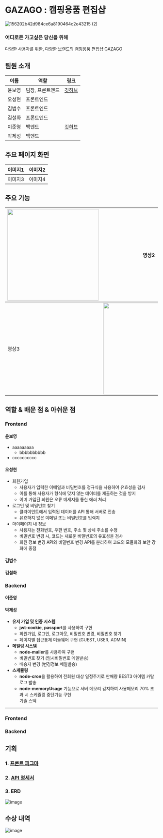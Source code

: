 GAZAGO : 캠핑용품 편집샵
====
![156202b42d984ce6a8190464c2e43215 (2)](https://github.com/elice-team03/gazago/assets/87300419/c860f127-8a96-4457-8600-cbbf7b09f3f1)<br/>
### 어디로든 가고싶은 당신을 위해
다양한 사용자를 위한, 다양한 브랜드의 캠핑용품 편집샵 GAZAGO   

팀원 소개
----
|이름|역할|링크|
|------|---|---|
|윤보영| 팀장, 프론트엔드|[깃허브](https://github.com/BoyoungYun)|
|오성현| 프론트엔드||
|김범수| 프론트엔드||
|김설화| 프론트엔드||
|이준영| 백엔드|[깃허브](https://github.com/given02)|
|박제성| 백엔드||

주요 페이지 화면
----
|이미지1|이미지2|
|------|---|
|이미지3|이미지4|

주요 기능
----
|<img src="https://github.com/elice-team03/gazago/assets/133957930/fcf147b9-6a56-4bff-a3b7-f23c15315f1f" width="300px">|영상2|
|------|---|
|영상3|<img src="https://github.com/elice-team03/gazago/assets/126126067/ea9f871b-1ac6-468c-b284-b85c923f7a49" width="300px"/>|

역할 & 배운 점 & 아쉬운 점
----
### Frontend
#### 윤보영
* aaaaaaaaa
  * bbbbbbbbbb
* cccccccccc
#### 오성현
* 회원가입
  * 사용자가 입력한 이메일과 비밀번호를 정규식을 사용하여 유효성을 검사
  * 이를 통해 사용자가 형식에 맞지 않는 데이터를 제출하는 것을 방지
  * 이미 가입된 회원은 오류 메세지를 통한 에러 처리
* 로그인 및 비밀번호 찾기
  * 클라이언트에서 입력된 데이터를 API 통해 서버로 전송
  * 유효하지 않은 이메일 또는 비밀번호를 입력지
* 마이페이지 내 정보
  * 사용자는 전화번호, 우편 번호, 주소 및 상세 주소를 수정
  * 비밀번호 변경 시, 코드는 새로운 비밀번호의 유효성을 검사
  * 회원 정보 변경 API와 비밀번호 변경 API를 분리하여 코드의 모듈화와 보안 강화에 중점
#### 김범수

#### 김설화

### Backend
#### 이준영

#### 박제성
- **유저 가입 및 인증 시스템**
  * **jwt-cookie**, **passport**를 사용하여 구현
  * 회원가입, 로그인, 로그아웃, 비밀번호 변경, 비밀번호 찾기
  * 페이지별 접근통제 미들웨어 구현 (GUEST, USER, ADMIN)
- **메일링 시스템**
  * **node-mailer**를 사용하여 구현
  * 비밀번호 찾기 (임시비밀번호 메일발송)
  * 배송지 변경 (변경정보 메일발송)
- **스케쥴링**
  * **node-cron**을 활용하여 전회원 대상 일정주기로 판매량 BEST3 아이템 카탈로그 발송
  * **node-memoryUsage** 기능으로 서버 메모리 감지하여 사용메모리 70% 초과 시 스케쥴링 중단기능 구현  
기술 스택
----
### Frontend
### Backend

기획
----
### 1. [프론트 피그마](https://www.figma.com/file/3v9IIxkNrYgIHYfiEu5lxp/Untitled?type=design&node-id=0-1&mode=design&t=UPp46GXNZMoWPAIc-0)
### 2. [API 명세서](https://www.postman.com/grey-shadow-358682/workspace/elice-project-1-team-3/request/25191700-a6b53621-9ccb-4152-bb93-924740d36b78)
### 3. ERD
![image](https://github.com/elice-team03/gazago/assets/39878215/c21c5052-0638-4ac6-8964-d5d752980adf)

수상 내역
----
![image](https://github.com/elice-team03/gazago/assets/87300419/d3f9b151-30fd-409d-9470-e793b12d751d)
